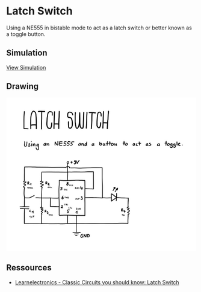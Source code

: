 # Latch Switch

Using a NE555 in bistable mode to act as a latch switch or better known as a toggle button.

## Simulation

[View Simulation](https://www.falstad.com/circuit/circuitjs.html?ctz=CQAgjCAMB0l3BWcAOZ0AsBOAbJyAmAZm3UPUkxAUqQUioFMBaMMAKACUQB2fe-fOh59w2euJDkQlCTARsw2JEuwh8CVd2JqNIVYQyRs2brnStsrbt2bI2Acx4J8kkk5cIwL8WwDu7yUUA9DdIP2F+QR5kIQEhMP9uGLUopNjUKHC0kEIRZFyckTDFF3yXXPpkHEL+EAATBgAzAEMAVwAbABcmdoY68ChBmEh2ACcQKv086pD48HhwydchbmdlzP8VHLWtwmSEvV1CHchkbe82cbEz45drlLmweAP7uIiHzKvT871v2cGngtNn83KsXP8wgBnKheH73W4AkCdUatBiXGHlNaeFx8M70QFAjFqb5lYl4tgAYyJCOx63isGeEGGkDIRm4rBGXnwYA01igDKZ4Vp-3uEMWBVxEwKFUyQA)

## Drawing

![Graphic showing a latch switch circuit](44-latch-switch-250102.jpg)

## Ressources

- [Learnelectronics - Classic Circuits you should know: Latch Switch](https://www.youtube.com/watch?v=NQfTIZEt8aE&list=PLGhvWnPsCr5_n-9fFQM6Sa9BZir0wvm59&index=4)